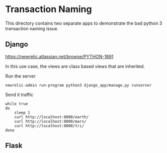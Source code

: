 # Transaction Naming

This directory contains two separate apps to demonstrate the bad python 3
transaction naming issue.

## Django

https://newrelic.atlassian.net/browse/PYTHON-1891

In this use case, the views are class based views that are inherited.

Run the server

```
newrelic-admin run-program python3 django_app/manage.py runserver
```

Send it traffic

```
while true
do
    sleep 1
    curl http://localhost:8000/earth/
    curl http://localhost:8000/mars/
    curl http://localhost:8000/tri/
done
```

## Flask
